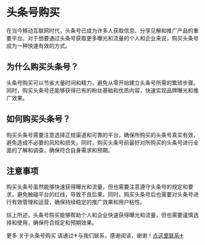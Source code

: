 # 头条号购买

在当今移动互联网时代，头条号已成为许多人获取信息、分享见解和推广产品的重要平台。对于想要通过头条号获取更多曝光和流量的个人和企业来说，购买头条号成为一种快速有效的方式。

## 为什么购买头条号？

头条号购买可以节省大量时间和精力，避免从零开始建立头条号所需的繁琐步骤。同时，购买头条号还能够获得已有的粉丝基础和优质内容，快速实现品牌曝光和推广效果。

## 如何购买头条号？

购买头条号需要注意选择正规渠道和可靠的平台，确保所购买的头条号真实有效，避免造成不必要的风险和损失。同时，购买头条号前最好对所购买的头条号进行全面的了解和调查，确保符合自身需求和预期。

## 注意事项

购买头条号虽然能够快速获得曝光和流量，但也需要注意遵守头条号的规定和要求，避免触碰平台的红线，导致不良后果。同时，购买头条号后也需要对头条号进行有效管理和运营，确保持续稳定的推广效果和用户粘性。

综上所述，头条号购买能够帮助个人和企业快速获得曝光和流量，但也需要谨慎选择和使用，确保符合规定和预期效果。

更多 关于头条号购买 请通过✈与我们联系，感谢阅读，谢谢！[点这里联系✈](https://add.k02.cc)
